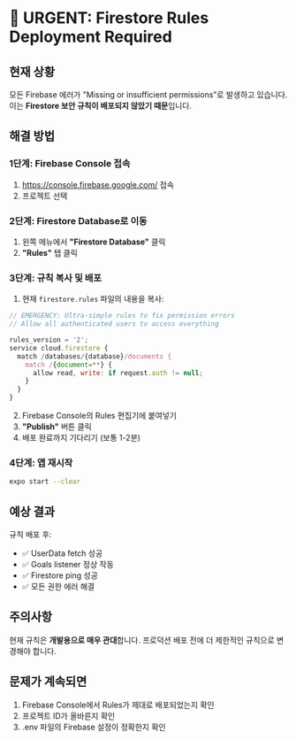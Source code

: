 # 🚨 URGENT: Firestore Rules Deployment Required

## 현재 상황
모든 Firebase 에러가 "Missing or insufficient permissions"로 발생하고 있습니다. 이는 **Firestore 보안 규칙이 배포되지 않았기 때문**입니다.

## 해결 방법

### 1단계: Firebase Console 접속
1. https://console.firebase.google.com/ 접속
2. 프로젝트 선택

### 2단계: Firestore Database로 이동
1. 왼쪽 메뉴에서 **"Firestore Database"** 클릭
2. **"Rules"** 탭 클릭

### 3단계: 규칙 복사 및 배포
1. 현재 `firestore.rules` 파일의 내용을 복사:

```javascript
// EMERGENCY: Ultra-simple rules to fix permission errors
// Allow all authenticated users to access everything

rules_version = '2';
service cloud.firestore {
  match /databases/{database}/documents {
    match /{document=**} {
      allow read, write: if request.auth != null;
    }
  }
}
```

2. Firebase Console의 Rules 편집기에 붙여넣기
3. **"Publish"** 버튼 클릭
4. 배포 완료까지 기다리기 (보통 1-2분)

### 4단계: 앱 재시작
```bash
expo start --clear
```

## 예상 결과
규칙 배포 후:
- ✅ UserData fetch 성공
- ✅ Goals listener 정상 작동
- ✅ Firestore ping 성공
- ✅ 모든 권한 에러 해결

## 주의사항
현재 규칙은 **개발용으로 매우 관대**합니다. 프로덕션 배포 전에 더 제한적인 규칙으로 변경해야 합니다.

## 문제가 계속되면
1. Firebase Console에서 Rules가 제대로 배포되었는지 확인
2. 프로젝트 ID가 올바른지 확인
3. .env 파일의 Firebase 설정이 정확한지 확인
